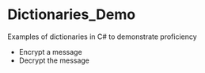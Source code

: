# Dictionaries_Demo
Examples of dictionaries in C# to demonstrate proficiency
- Encrypt a message
- Decrypt the message
